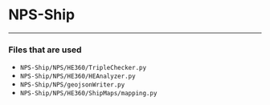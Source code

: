 # NPS-Ship
---

### Files that are used
* `NPS-Ship/NPS/HE360/TripleChecker.py`
* `NPS-Ship/NPS/HE360/HEAnalyzer.py`
* `NPS-Ship/NPS/geojsonWriter.py`
* `NPS-Ship/NPS/HE360/ShipMaps/mapping.py`

